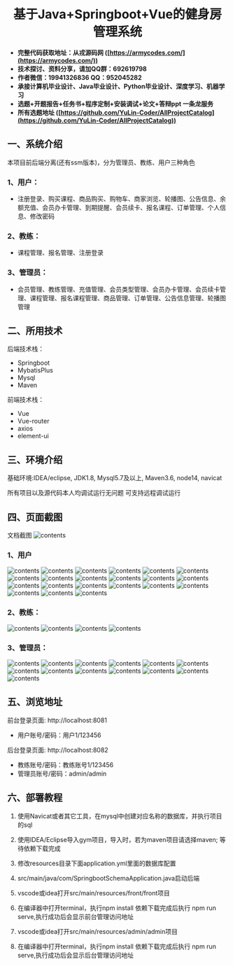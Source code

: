 <p><h1 align="center">基于Java+Springboot+Vue的健身房管理系统</h1></p>

- <b>完整代码获取地址：从戎源码网 ([https://armycodes.com/](https://armycodes.com/))</b>
- <b>技术探讨、资料分享，请加QQ群：692619798</b> 
- <b>作者微信：19941326836  QQ：952045282</b> 
- <b>承接计算机毕业设计、Java毕业设计、Python毕业设计、深度学习、机器学习</b>
- <b>选题+开题报告+任务书+程序定制+安装调试+论文+答辩ppt 一条龙服务</b>
- <b>所有选题地址 ([https://github.com/YuLin-Coder/AllProjectCatalog](https://github.com/YuLin-Coder/AllProjectCatalog)) </b>

## 一、系统介绍
本项目前后端分离(还有ssm版本)，分为管理员、教练、用户三种角色

### 1、用户：
- 注册登录、购买课程、商品购买、购物车、商家浏览、轮播图、公告信息、余额充值、会员办卡管理、到期提醒、会员续卡、报名课程、订单管理、个人信息、修改密码
### 2、教练：
- 课程管理、报名管理、注册登录
### 3、管理员：
- 会员管理、教练管理、充值管理、会员类型管理、会员办卡管理、会员续卡管理、课程管理、报名课程管理、商品管理、订单管理、公告信息管理、轮播图管理
## 二、所用技术

后端技术栈：

- Springboot
- MybatisPlus
- Mysql
- Maven

前端技术栈：

- Vue 
- Vue-router 
- axios 
- element-ui

## 三、环境介绍

基础环境:IDEA/eclipse, JDK1.8, Mysql5.7及以上, Maven3.6, node14, navicat

所有项目以及源代码本人均调试运行无问题 可支持远程调试运行

## 四、页面截图
文档截图
![contents](./picture/picture0.png)
### 1、用户
![contents](./picture/picture1.png)
![contents](./picture/picture2.png)
![contents](./picture/picture3.png)
![contents](./picture/picture4.png)
![contents](./picture/picture5.png)
![contents](./picture/picture6.png)
![contents](./picture/picture7.png)
![contents](./picture/picture8.png)
![contents](./picture/picture9.png)
![contents](./picture/picture10.png)
![contents](./picture/picture11.png)
![contents](./picture/picture12.png)
![contents](./picture/picture13.png)
![contents](./picture/picture14.png)
![contents](./picture/picture15.png)
![contents](./picture/picture16.png)
![contents](./picture/picture17.png)
![contents](./picture/picture18.png)
![contents](./picture/picture19.png)
![contents](./picture/picture20.png)
![contents](./picture/picture21.png)
### 2、教练：
![contents](./picture/picture22.png)
![contents](./picture/picture23.png)
![contents](./picture/picture24.png)
![contents](./picture/picture25.png)
### 3、管理员：
![contents](./picture/picture26.png)
![contents](./picture/picture27.png)
![contents](./picture/picture28.png)
![contents](./picture/picture29.png)
![contents](./picture/picture30.png)
![contents](./picture/picture31.png)
![contents](./picture/picture32.png)
![contents](./picture/picture33.png)
![contents](./picture/picture34.png)
![contents](./picture/picture35.png)
![contents](./picture/picture36.png)
![contents](./picture/picture37.png)
![contents](./picture/picture38.png)
## 五、浏览地址
前台登录页面: http://localhost:8081

- 用户账号/密码：用户1/123456

后台登录页面: http://localhost:8082

- 教练账号/密码：教练账号1/123456
- 管理员账号/密码：admin/admin
## 六、部署教程

1. 使用Navicat或者其它工具，在mysql中创建对应名称的数据库，并执行项目的sql

2. 使用IDEA/Eclipse导入gym项目，导入时，若为maven项目请选择maven; 等待依赖下载完成

3. 修改resources目录下面application.yml里面的数据库配置

4. src/main/java/com/SpringbootSchemaApplication.java启动后端

5. vscode或idea打开src/main/resources/front/front项目

6. 在编译器中打开terminal，执行npm install 依赖下载完成后执行 npm run serve,执行成功后会显示前台管理访问地址

7. vscode或idea打开src/main/resources/admin/admin项目

8. 在编译器中打开terminal，执行npm install 依赖下载完成后执行 npm run serve,执行成功后会显示后台管理访问地址

